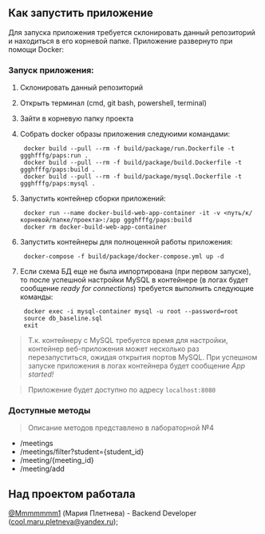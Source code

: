 ## Как запустить приложение
Для запуска приложения требуется склонировать данный репозиторий и находиться в его корневой папке. Приложение развернуто при помощи Docker:

### **Запуск приложения:**


1. Склонировать данный репозиторий 
2. Открыть терминал (cmd, git bash, powershell, terminal)
3. Зайти в корневую папку проекта
4. Собрать docker образы приложения следуюими командами:
    
        docker build --pull --rm -f build/package/run.Dockerfile -t ggghfffg/paps:run .
        docker build --pull --rm -f build/package/build.Dockerfile -t ggghfffg/paps:build .
        docker build --pull --rm -f build/package/mysql.Dockerfile -t ggghfffg/paps:mysql .

5. Запустить контейнер сборки приложений:

        docker run --name docker-build-web-app-container -it -v <путь/к/корневой/папке/проекта>:/app ggghfffg/paps:build
        docker rm docker-build-web-app-container
6. Запустить контейнеры для полноценной работы приложения:

        docker-compose -f build/package/docker-compose.yml up -d
7. Если схема БД еще не была импортирована (при первом запуске), то после успешной настройки MySQL в контейнере (в логах будет сообщение _ready for connections_) требуется выполнить следующие команды:

        docker exec -i mysql-container mysql -u root --password=root
        source db_baseline.sql
        exit


> Т.к. контейнеру с MySQL требуется время для настройки, контейнер веб-приложения может несколько раз перезапуститься, ожидая открытия портов MySQL. При успешном запуске приложения в логах контейнера будет сообщение _App started!_

> Приложение будет доступно по адресу `localhost:8080`

### **Доступные методы**

> Описание методов представлено в лабораторной №4

- /meetings
- /meetings/filter?student={student_id}
- /meeting/{meeting_id}
- /meeting/add

## Над проектом работала

[@Mmmmmmm1](https://gitlab.com/Mmmmmmm1) (Мария Плетнева) - Backend Developer (cool.maru.pletneva@yandex.ru);

